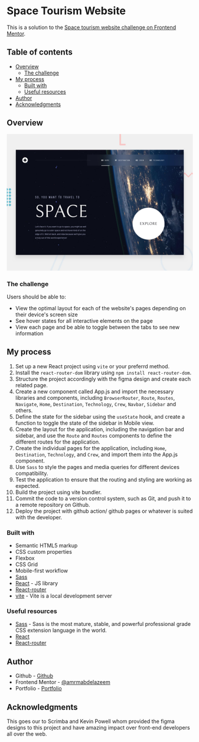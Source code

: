 # Space Tourism Website

This is a solution to the [Space tourism website challenge on Frontend Mentor](https://www.frontendmentor.io/challenges/space-tourism-multipage-website-gRWj1URZ3).

## Table of contents

- [Overview](#overview)
  - [The challenge](#the-challenge)
- [My process](#my-process)
  - [Built with](#built-with)
  - [Useful resources](#useful-resources)
- [Author](#author)
- [Acknowledgments](#acknowledgments)


## Overview

![main](public/preview.jpg)

### The challenge

Users should be able to:

- View the optimal layout for each of the website's pages depending on their device's screen size
- See hover states for all interactive elements on the page
- View each page and be able to toggle between the tabs to see new information

## My process

1. Set up a new React project using `vite` or your preferrd method.
2. Install the `react-router-dom` library using `npm install react-router-dom`.
3. Structure the project accordingly with the figma design and create each related page.
4. Create a new component called App.js and import the necessary libraries and components, including `BrowserRouter`, `Route`, `Routes`, `Navigate`, `Home`, `Destination`, `Technology`, `Crew`, `Navbar`, `Sidebar` and others.
5. Define the state for the sidebar using the `useState` hook, and create a function to toggle the state of the sidebar in Mobile view.
6. Create the layout for the application, including the navigation bar and sidebar, and use the `Route` and `Routes` components to define the different routes for the application.
7. Create the individual pages for the application, including `Home`, `Destination`, `Technology`, and `Crew`, and import them into the App.js component.
8. Use `Sass` to style the pages and media queries for different devices compatibility.
8. Test the application to ensure that the routing and styling are working as expected.
9. Build the project using vite bundler.
10. Commit the code to a version control system, such as Git, and push it to a remote repository on Github.
11. Deploy the project with github action/ github pages or whatever is suited with the developer.

### Built with

- Semantic HTML5 markup
- CSS custom properties
- Flexbox
- CSS Grid
- Mobile-first workflow
- [Sass](https://sass-lang.com/)
- [React](https://reactjs.org/) - JS library
- [React-router](https://reactrouter.com/en/main)
- [vite](https://vitejs.dev/) - Vite is a local development server

### Useful resources

- [Sass](https://sass-lang.com/) - Sass is the most mature, stable, and powerful professional grade CSS extension language in the world.
- [React](https://reactjs.org/)
- [React-router](https://reactrouter.com/en/main)


## Author

- Github - [Github](https://github.com/amrmabdelazeem)
- Frontend Mentor - [@amrmabdelazeem](https://www.frontendmentor.io/profile/amrmabdelazeem)
- Portfolio - [Portfolio](https://amr93-personal-portfolio.vercel.app/)

## Acknowledgments

This goes our to Scrimba and Kevin Powell whom provided the figma designs to this project and have amazing impact over front-end developers all over the web.
